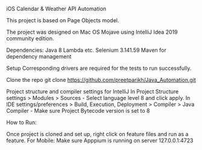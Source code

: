 iOS Calendar & Weather API Automation

This project is based on Page Objects model.

The project was designed on Mac OS Mojave using IntelliJ Idea 2019 community edition.

Dependencies:
Java 8 Lambda etc.
Selenium 3.141.59
Maven for dependency management

Setup
Corresponding drivers are required for the tests to run successfully.

Clone the repo
git clone https://github.com/preetparikh/Java_Automation.git

Project structure and compiler settings for IntelliJ
In Project Structure settings > Modules > Sources - Select language level 8 and click apply.
In IDE settings/preferences > Build, Execution, Deployment > Compiler > Java Compiler - Make sure Project Bytecode version is set to 8

How to Run:

Once project is cloned and set up, right click on feature files and run as a feature.
For Mobile: Make sure Apppium is running on server 127.0.0.1:4723
